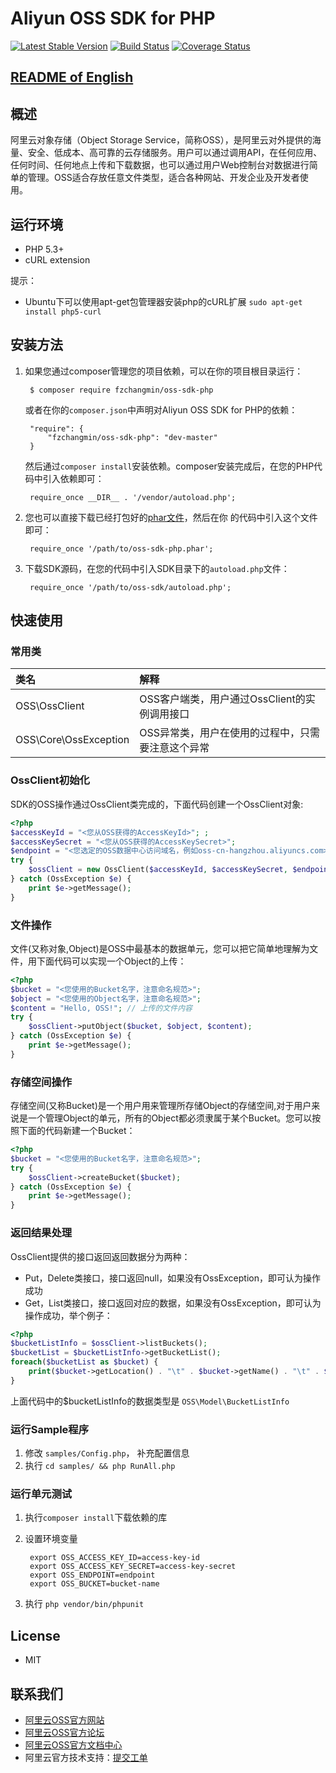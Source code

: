 # Aliyun OSS SDK for PHP

[![Latest Stable Version](https://poser.pugx.org/aliyuncs/oss-sdk-php/v/stable)](https://packagist.org/packages/aliyuncs/oss-sdk-php)
[![Build Status](https://travis-ci.org/aliyun/aliyun-oss-php-sdk.svg?branch=master)](https://travis-ci.org/aliyun/aliyun-oss-php-sdk)
[![Coverage Status](https://coveralls.io/repos/github/aliyun/aliyun-oss-php-sdk/badge.svg?branch=master)](https://coveralls.io/github/aliyun/aliyun-oss-php-sdk?branch=master)

## [README of English](https://github.com/aliyun/aliyun-oss-php-sdk/blob/master/README.md)

## 概述

阿里云对象存储（Object Storage Service，简称OSS），是阿里云对外提供的海量、安全、低成本、高可靠的云存储服务。用户可以通过调用API，在任何应用、任何时间、任何地点上传和下载数据，也可以通过用户Web控制台对数据进行简单的管理。OSS适合存放任意文件类型，适合各种网站、开发企业及开发者使用。


## 运行环境
- PHP 5.3+
- cURL extension

提示：

- Ubuntu下可以使用apt-get包管理器安装php的cURL扩展 `sudo apt-get install php5-curl`

## 安装方法

1. 如果您通过composer管理您的项目依赖，可以在你的项目根目录运行：

        $ composer require fzchangmin/oss-sdk-php

   或者在你的`composer.json`中声明对Aliyun OSS SDK for PHP的依赖：

        "require": {
            "fzchangmin/oss-sdk-php": "dev-master"
        }

   然后通过`composer install`安装依赖。composer安装完成后，在您的PHP代码中引入依赖即可：

        require_once __DIR__ . '/vendor/autoload.php';

2. 您也可以直接下载已经打包好的[phar文件][releases-page]，然后在你
   的代码中引入这个文件即可：

        require_once '/path/to/oss-sdk-php.phar';

3. 下载SDK源码，在您的代码中引入SDK目录下的`autoload.php`文件：

        require_once '/path/to/oss-sdk/autoload.php';

## 快速使用

### 常用类

| 类名 | 解释 |
|:------------------|:------------------------------------|
|OSS\OssClient | OSS客户端类，用户通过OssClient的实例调用接口 |
|OSS\Core\OssException | OSS异常类，用户在使用的过程中，只需要注意这个异常|

### OssClient初始化

SDK的OSS操作通过OssClient类完成的，下面代码创建一个OssClient对象:

```php
<?php
$accessKeyId = "<您从OSS获得的AccessKeyId>"; ;
$accessKeySecret = "<您从OSS获得的AccessKeySecret>";
$endpoint = "<您选定的OSS数据中心访问域名，例如oss-cn-hangzhou.aliyuncs.com>";
try {
    $ossClient = new OssClient($accessKeyId, $accessKeySecret, $endpoint);
} catch (OssException $e) {
    print $e->getMessage();
}
```

### 文件操作

文件(又称对象,Object)是OSS中最基本的数据单元，您可以把它简单地理解为文件，用下面代码可以实现一个Object的上传：

```php
<?php
$bucket = "<您使用的Bucket名字，注意命名规范>";
$object = "<您使用的Object名字，注意命名规范>";
$content = "Hello, OSS!"; // 上传的文件内容
try {
    $ossClient->putObject($bucket, $object, $content);
} catch (OssException $e) {
    print $e->getMessage();
}
```

### 存储空间操作

存储空间(又称Bucket)是一个用户用来管理所存储Object的存储空间,对于用户来说是一个管理Object的单元，所有的Object都必须隶属于某个Bucket。您可以按照下面的代码新建一个Bucket：

```php
<?php
$bucket = "<您使用的Bucket名字，注意命名规范>";
try {
    $ossClient->createBucket($bucket);
} catch (OssException $e) {
    print $e->getMessage();
}
```

### 返回结果处理

OssClient提供的接口返回返回数据分为两种：

* Put，Delete类接口，接口返回null，如果没有OssException，即可认为操作成功
* Get，List类接口，接口返回对应的数据，如果没有OssException，即可认为操作成功，举个例子：

```php
<?php
$bucketListInfo = $ossClient->listBuckets();
$bucketList = $bucketListInfo->getBucketList();
foreach($bucketList as $bucket) {
    print($bucket->getLocation() . "\t" . $bucket->getName() . "\t" . $bucket->getCreateDate() . "\n");
}
```
上面代码中的$bucketListInfo的数据类型是 `OSS\Model\BucketListInfo`


### 运行Sample程序

1. 修改 `samples/Config.php`， 补充配置信息
2. 执行 `cd samples/ && php RunAll.php`

### 运行单元测试

1. 执行`composer install`下载依赖的库
2. 设置环境变量

        export OSS_ACCESS_KEY_ID=access-key-id
        export OSS_ACCESS_KEY_SECRET=access-key-secret
        export OSS_ENDPOINT=endpoint
        export OSS_BUCKET=bucket-name

3. 执行 `php vendor/bin/phpunit`

## License

- MIT

## 联系我们

- [阿里云OSS官方网站](http://oss.aliyun.com)
- [阿里云OSS官方论坛](http://bbs.aliyun.com)
- [阿里云OSS官方文档中心](http://www.aliyun.com/product/oss#Docs)
- 阿里云官方技术支持：[提交工单](https://workorder.console.aliyun.com/#/ticket/createIndex)

[releases-page]: https://github.com/aliyun/aliyun-oss-php-sdk/releases
[phar-composer]: https://github.com/clue/phar-composer
